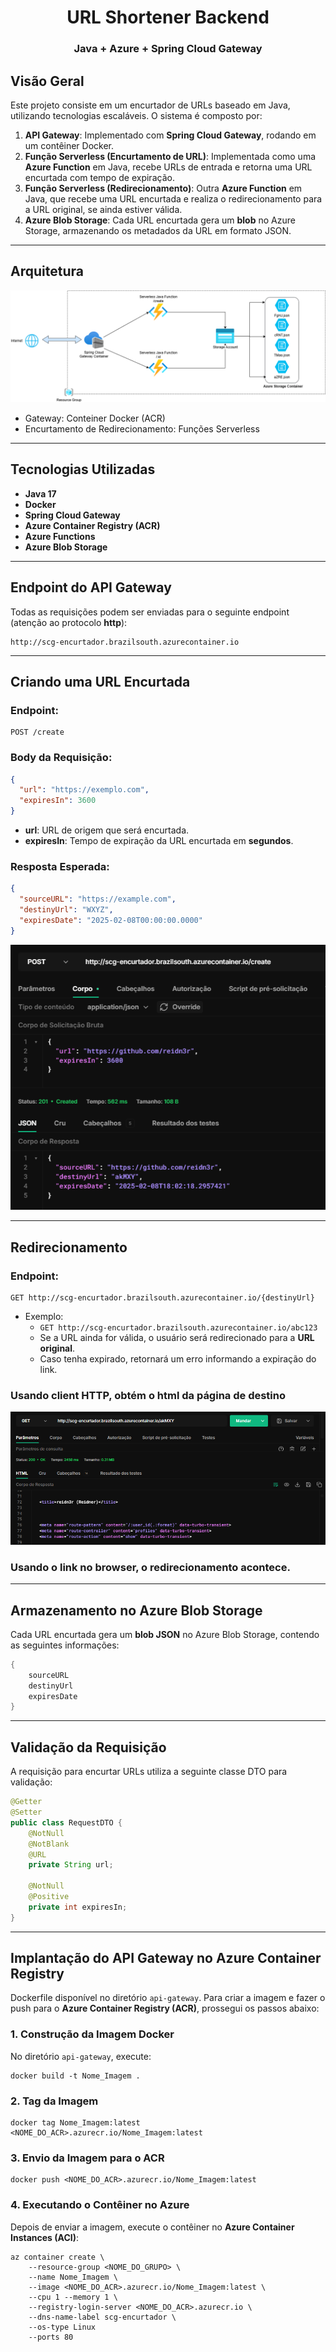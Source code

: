<h1 align="center">
    URL Shortener Backend
</h1>
<h3 align="center">
    Java + Azure + Spring Cloud Gateway
</h3>

## Visão Geral
Este projeto consiste em um encurtador de URLs baseado em Java, utilizando tecnologias escaláveis. O sistema é composto por:

1. **API Gateway**: Implementado com **Spring Cloud Gateway**, rodando em um contêiner Docker.
2. **Função Serverless (Encurtamento de URL)**: Implementada como uma **Azure Function** em Java, recebe URLs de entrada e retorna uma URL encurtada com tempo de expiração.
3. **Função Serverless (Redirecionamento)**: Outra **Azure Function** em Java, que recebe uma URL encurtada e realiza o redirecionamento para a URL original, se ainda estiver válida.
4. **Azure Blob Storage**: Cada URL encurtada gera um **blob** no Azure Storage, armazenando os metadados da URL em formato JSON.

---

## Arquitetura
<p align="center">
    <img src="assets/azure-url-shortener.drawio.png" alt="Software Architecture">
</p>

- Gateway: Conteiner Docker (ACR)
- Encurtamento de Redirecionamento: Funções Serverless

---

## Tecnologias Utilizadas
- **Java 17**
- **Docker**
- **Spring Cloud Gateway**
- **Azure Container Registry (ACR)**
- **Azure Functions**
- **Azure Blob Storage**

---

## Endpoint do API Gateway
Todas as requisições podem ser enviadas para o seguinte endpoint (atenção ao protocolo **http**):

```
http://scg-encurtador.brazilsouth.azurecontainer.io
```

---

## Criando uma URL Encurtada
### **Endpoint:**
```
POST /create
```

### **Body da Requisição:**
```json
{
  "url": "https://exemplo.com",
  "expiresIn": 3600
}
```
- **url**: URL de origem que será encurtada.
- **expiresIn**: Tempo de expiração da URL encurtada em **segundos**.

### **Resposta Esperada:**
```json
{
  "sourceURL": "https://example.com",
  "destinyUrl": "WXYZ",
  "expiresDate": "2025-02-08T00:00:00.0000"
}
```
<p align="center">
    <img src="assets/create-req.png" alt="Software Architecture">
</p>

---

## Redirecionamento
### **Endpoint:**
```
GET http://scg-encurtador.brazilsouth.azurecontainer.io/{destinyUrl}
```

- Exemplo:
  - `GET http://scg-encurtador.brazilsouth.azurecontainer.io/abc123`
  - Se a URL ainda for válida, o usuário será redirecionado para a **URL original**.
  - Caso tenha expirado, retornará um erro informando a expiração do link.


### Usando client HTTP, obtém o html da página de destino 
<p align="center">
    <img src="assets/redirect-req.png" alt="Software Architecture">
</p>

### Usando o link no browser, o redirecionamento acontece.

---

## Armazenamento no Azure Blob Storage
Cada URL encurtada gera um **blob JSON** no Azure Blob Storage, contendo as seguintes informações:

```java
{
    sourceURL
    destinyUrl
    expiresDate
}
```

---

## Validação da Requisição
A requisição para encurtar URLs utiliza a seguinte classe DTO para validação:

```java
@Getter
@Setter
public class RequestDTO {
    @NotNull
    @NotBlank
    @URL
    private String url;

    @NotNull
    @Positive
    private int expiresIn;
}
```

---

## Implantação do API Gateway no Azure Container Registry
Dockerfile disponível no diretório `api-gateway`. Para criar a imagem e fazer o push para o **Azure Container Registry (ACR)**, prossegui os passos abaixo:

### **1. Construção da Imagem Docker**
No diretório `api-gateway`, execute:
```
docker build -t Nome_Imagem .
```

### **2. Tag da Imagem**
```
docker tag Nome_Imagem:latest <NOME_DO_ACR>.azurecr.io/Nome_Imagem:latest
```

### **3. Envio da Imagem para o ACR**
```
docker push <NOME_DO_ACR>.azurecr.io/Nome_Imagem:latest
```

### **4. Executando o Contêiner no Azure**
Depois de enviar a imagem, execute o contêiner no **Azure Container Instances (ACI)**:
```
az container create \
    --resource-group <NOME_DO_GRUPO> \
    --name Nome_Imagem \
    --image <NOME_DO_ACR>.azurecr.io/Nome_Imagem:latest \
    --cpu 1 --memory 1 \
    --registry-login-server <NOME_DO_ACR>.azurecr.io \
    --dns-name-label scg-encurtador \
    --os-type Linux
    --ports 80
```
